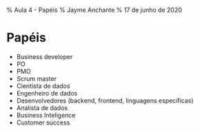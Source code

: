 % Aula 4 - Papéis
% Jayme Anchante
% 17 de junho de 2020

# Papéis

- Business developer
- PO
- PMO
- Scrum master
- Cientista de dados
- Engenheiro de dados
- Desenvolvedores (backend, frontend, linguagens específicas)
- Analista de dados
- Business Inteligence
- Customer success